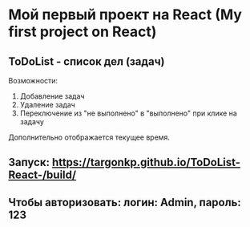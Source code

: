 # Мой первый проект на React (My first project on React)
## ToDoList - список дел (задач)
Возможности:
1) Добавление задач
2) Удаление задач
3) Переключение из "не выполнено" в "выполнено" при клике на задачу

Дополнительно отображается текущее время.

## Запуск: https://targonkp.github.io/ToDoList-React-/build/
## Чтобы авторизовать: логин: Admin, пароль: 123
